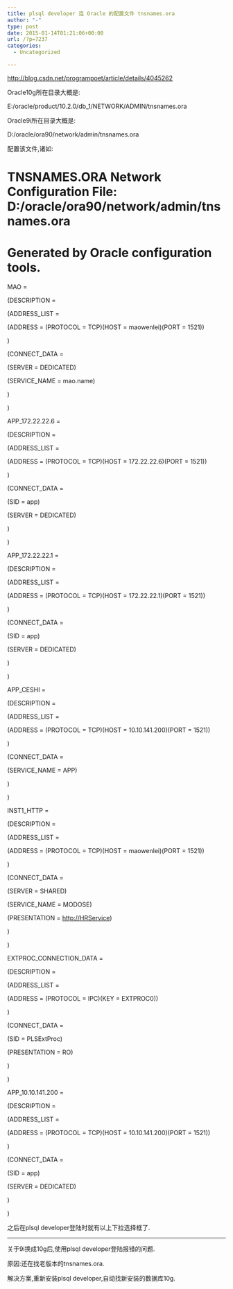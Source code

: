 ```yaml
---
title: plsql developer 连 Oracle 的配置文件 tnsnames.ora
author: "-"
type: post
date: 2015-01-14T01:21:06+00:00
url: /?p=7237
categories:
  - Uncategorized

---
```

http://blog.csdn.net/programpoet/article/details/4045262

Oracle10g所在目录大概是:

E:/oracle/product/10.2.0/db_1/NETWORK/ADMIN/tnsnames.ora


Oracle9i所在目录大概是:

D:/oracle/ora90/network/admin/tnsnames.ora


配置该文件,诸如:


# TNSNAMES.ORA Network Configuration File: D:/oracle/ora90/network/admin/tnsnames.ora
  
# Generated by Oracle configuration tools.

MAO =
  
(DESCRIPTION =
  
(ADDRESS_LIST =
  
(ADDRESS = (PROTOCOL = TCP)(HOST = maowenlei)(PORT = 1521))
  
)
  
(CONNECT_DATA =
  
(SERVER = DEDICATED)
  
(SERVICE_NAME = mao.name)
  
)
  
)

APP_172.22.22.6 =
  
(DESCRIPTION =
  
(ADDRESS_LIST =
  
(ADDRESS = (PROTOCOL = TCP)(HOST = 172.22.22.6)(PORT = 1521))
  
)
  
(CONNECT_DATA =
  
(SID = app)
  
(SERVER = DEDICATED)
  
)
  
)

APP_172.22.22.1 =
  
(DESCRIPTION =
  
(ADDRESS_LIST =
  
(ADDRESS = (PROTOCOL = TCP)(HOST = 172.22.22.1)(PORT = 1521))
  
)
  
(CONNECT_DATA =
  
(SID = app)
  
(SERVER = DEDICATED)
  
)
  
)

APP_CESHI =
  
(DESCRIPTION =
  
(ADDRESS_LIST =
  
(ADDRESS = (PROTOCOL = TCP)(HOST = 10.10.141.200)(PORT = 1521))
  
)
  
(CONNECT_DATA =
  
(SERVICE_NAME = APP)
  
)
  
)

INST1_HTTP =
  
(DESCRIPTION =
  
(ADDRESS_LIST =
  
(ADDRESS = (PROTOCOL = TCP)(HOST = maowenlei)(PORT = 1521))
  
)
  
(CONNECT_DATA =
  
(SERVER = SHARED)
  
(SERVICE_NAME = MODOSE)
  
(PRESENTATION = [http://HRService][1])
  
)
  
)

EXTPROC_CONNECTION_DATA =
  
(DESCRIPTION =
  
(ADDRESS_LIST =
  
(ADDRESS = (PROTOCOL = IPC)(KEY = EXTPROC0))
  
)
  
(CONNECT_DATA =
  
(SID = PLSExtProc)
  
(PRESENTATION = RO)
  
)
  
)

APP_10.10.141.200 =
  
(DESCRIPTION =
  
(ADDRESS_LIST =
  
(ADDRESS = (PROTOCOL = TCP)(HOST = 10.10.141.200)(PORT = 1521))
  
)
  
(CONNECT_DATA =
  
(SID = app)
  
(SERVER = DEDICATED)
  
)
  
)


之后在plsql developer登陆时就有以上下拉选择框了.


----------------


关于9i换成10g后,使用plsql developer登陆报错的问题.


原因:还在找老版本的tnsnames.ora.


解决方案,重新安装plsql developer,自动找新安装的数据库10g.


 [1]: http://hrservice/